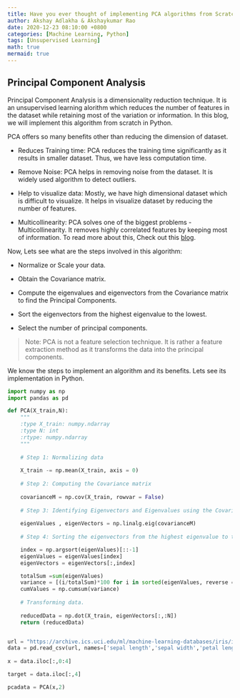 ```yaml
---
title: Have you ever thought of implementing PCA algorithms from Scratch?
author: Akshay Adlakha & Akshaykumar Rao
date: 2020-12-23 08:10:00 +0800
categories: [Machine Learning, Python]
tags: [Unsupervised Learning]
math: true
mermaid: true
---
```



## Principal Component Analysis

Principal Component Analysis is a dimensionality reduction technique. It is an unsupervised learning alorithm which reduces the number of features in the dataset while retaining most of the variation or information. In this blog, we will implement this algorithm from scratch in Python.

PCA offers so many benefits other than reducing the dimension of dataset. 

- Reduces Training time: PCA reduces the training time significantly as it results in smaller dataset. Thus, we have less computation time.

- Remove Noise: PCA helps in removing noise from the dataset. It is widely used algorithm to detect outliers.

- Help to visualize data: Mostly, we have high dimensional dataset which is difficult to visualize. It helps in visualize dataset by reducing the number of features.

- Multicollinearity: PCA solves one of the biggest problems - Multicollinearity. It removes highly correlated features by keeping most of information. To read more about this, Check out this [blog](https://thinkdatascience.github.io/posts/PCA/). 

Now, Lets see what are the steps involved in this algorithm:

- Normalize or Scale your data. 

- Obtain the Covariance matrix.

- Compute the eigenvalues and eigenvectors from the Covariance matrix to find the Principal Components.

- Sort the eigenvectors from the highest eigenvalue to the lowest.

- Select the number of principal components.


> Note: PCA is not a feature selection technique. It is rather a feature extraction method as it transforms the data into the principal components.

We know the steps to implement an algorithm and its benefits. Lets see its implementation in Python.

```python
import numpy as np
import pandas as pd

def PCA(X_train,N):
    """
    :type X_train: numpy.ndarray
    :type N: int
    :rtype: numpy.ndarray
    """
    
    # Step 1: Normalizing data
    
    X_train -= np.mean(X_train, axis = 0)  
    
    # Step 2: Computing the Covariance matrix
    
    covarianceM = np.cov(X_train, rowvar = False)
   
    # Step 3: Identifying Eigenvectors and Eigenvalues using the Covariance matrix.
    
    eigenValues , eigenVectors = np.linalg.eig(covarianceM)
    
    # Step 4: Sorting the eigenvectors from the highest eigenvalue to the lowest.

    index = np.argsort(eigenValues)[::-1]
    eigenValues = eigenValues[index]
    eigenVectors = eigenVectors[:,index]

    totalSum =sum(eigenValues)
    variance = [(i/totalSum)*100 for i in sorted(eigenValues, reverse = True)]
    cumValues = np.cumsum(variance)
    
    # Transforming data.
    
    reducedData = np.dot(X_train, eigenVectors[:,:N])
    return (reducedData)


url = "https://archive.ics.uci.edu/ml/machine-learning-databases/iris/iris.data"
data = pd.read_csv(url, names=['sepal length','sepal width','petal length','petal width','target'])
 
x = data.iloc[:,0:4]

target = data.iloc[:,4]

pcadata = PCA(x,2)


```


 
